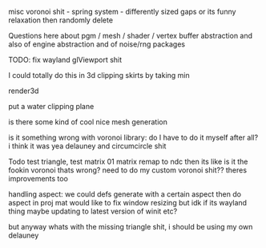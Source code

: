 misc voronoi shit - spring system - differently sized gaps
or its funny relaxation then randomly delete


Questions here about pgm / mesh / shader / vertex buffer abstraction
and also of engine abstraction
and of noise/rng packages

TODO: fix wayland glViewport shit

I could totally do this in 3d
clipping skirts by taking min

render3d

put a water clipping plane

is there some kind of cool nice mesh generation

is it something wrong with voronoi library: do I have to do it myself after all? i think it was yea delauney and circumcircle shit


Todo test triangle, test matrix
01 matrix remap to ndc
then its like is it the fookin voronoi thats wrong? need to do my custom voronoi shit?? theres improvements too

handling aspect: we could defs generate with a certain aspect then do aspect in proj mat
would like to fix window resizing but idk if its wayland thing
maybe updating to latest version of winit etc?

but anyway whats with the missing triangle shit, i should be using my own delauney